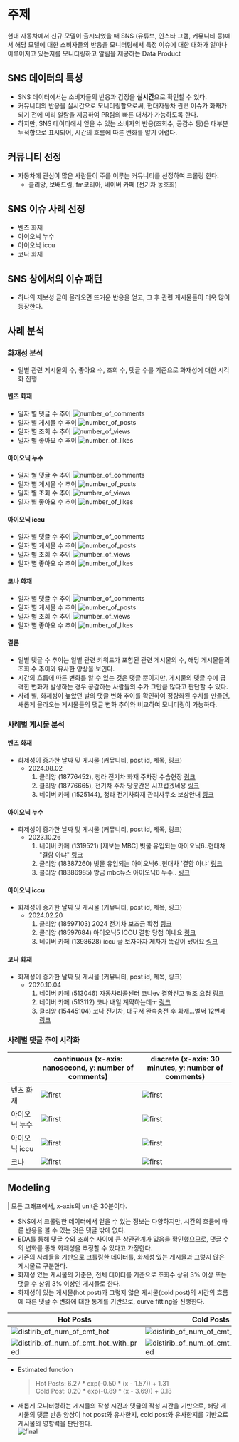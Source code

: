 # 주제
현대 자동차에서 신규 모델이 출시되었을 때 SNS (유튜브, 인스타 그램, 커뮤니티 등)에서 해당 모델에 대한 소비자들의 반응을 모니터링해서 특정 이슈에 대한 대화가 얼마나 이루어지고 있는지를 모니터링하고 알림을 제공하는 Data Product

## SNS 데이터의 특성
- SNS 데이터에서는 소비자들의 반응과 감정을 **실시간**으로 확인할 수 있다.
- 커뮤니티의 반응을 실시간으로 모니터링함으로써, 현대자동차 관련 이슈가 화재가 되기 전에 미리 알람을 제공하여 PR팀의 빠른 대처가 가능하도록 한다. 
- 하지만, SNS 데이터에서 얻을 수 있는 소비자의 반응(조회수, 공감수 등)은 대부분 누적합으로 표시되어, 시간의 흐름에 따른 변화를 알기 어렵다.

## 커뮤니티 선정
- 자동차에 관심이 많은 사람들이 주를 이루는 커뮤니티를 선정하여 크롤링 한다.
    - 클리앙, 보배드림, fm코리아, 네이버 카페 (전기차 동호회)

## SNS 이슈 사례 선정
- 벤츠 화재
- 아이오닉 누수
- 아이오닉 iccu
- 코나 화재

## SNS 상에서의 이슈 패턴
- 하나의 제보성 글이 올라오면 뜨거운 반응을 얻고, 그 후 관련 게시물들이 더욱 많이 등장한다.

## 사례 분석
### 화재성 분석
- 일별 관련 게시물의 수, 좋아요 수, 조회 수, 댓글 수를 기준으로 화재성에 대한 시각화 진행

#### 벤츠 화재
- 일자 별 댓글 수 추이
![number_of_comments](https://github.com/user-attachments/assets/b27bb594-9bde-46f7-8e9e-0d13524bc6c6)
- 일자 별 게시물 수 추이
![number_of_posts](https://github.com/user-attachments/assets/5612b55e-610f-41ef-bb69-40e54a3a2c37)
- 일자 별 조회 수 추이
![number_of_views](https://github.com/user-attachments/assets/989892a0-170d-4282-9bff-94bb2817e0bc)
- 일자 별 좋아요 수 추이
![number_of_likes](https://github.com/user-attachments/assets/537518eb-4f9e-4c7d-adab-3edfd7cd21de)

#### 아이오닉 누수
- 일자 별 댓글 수 추이
![number_of_comments](https://github.com/user-attachments/assets/a2e777d1-09e4-447e-adc4-4a9aea0f2ad5)
- 일자 별 게시물 수 추이
![number_of_posts](https://github.com/user-attachments/assets/37507730-b4cb-4216-be59-af2d5e67e2f3)
- 일자 별 조회 수 추이
![number_of_views](https://github.com/user-attachments/assets/6cfebae4-3488-4e76-b033-14c5483debbd)
- 일자 별 좋아요 수 추이
![number_of_likes](https://github.com/user-attachments/assets/66fe35a2-0cfa-458c-bd6d-f1f076fa0d3b)

#### 아이오닉 iccu
- 일자 별 댓글 수 추이
![number_of_comments](https://github.com/user-attachments/assets/1dedb9e1-e914-4530-8997-1e337b96a45f)
- 일자 별 게시물 수 추이
![number_of_posts](https://github.com/user-attachments/assets/2000a0f2-1de2-40e0-8d33-44750283e2b3)
- 일자 별 조회 수 추이
![number_of_views](https://github.com/user-attachments/assets/4b125dc2-c34d-418c-a851-fe35cd506354)
- 일자 별 좋아요 수 추이
![number_of_likes](https://github.com/user-attachments/assets/b74dcf6c-4679-4f65-82bb-09b6b6ab0363)

#### 코나 화재
- 일자 별 댓글 수 추이
![number_of_comments](https://github.com/user-attachments/assets/0660b99a-65e9-4225-8be6-2217aa2f5b03)
- 일자 별 게시물 수 추이
![number_of_posts](https://github.com/user-attachments/assets/04707d75-19d9-4c4a-bd31-ca8b362225ab)
- 일자 별 조회 수 추이
![number_of_views](https://github.com/user-attachments/assets/4a8ce368-5ab8-4de7-8380-38ee9dfb153f)
- 일자 별 좋아요 수 추이
![number_of_likes](https://github.com/user-attachments/assets/cb8bbe2c-0d8f-4011-b877-56505f6cf6eb)

#### 결론
- 일별 댓글 수 추이는 일별 관련 키워드가 포함된 관련 게시물의 수, 해당 게시물들의 조회 수 추이와 유사한 양상을 보인다.
- 시간의 흐름에 따른 변화를 알 수 있는 것은 댓글 뿐이지만, 게시물의 댓글 수에 급격한 변화가 발생하는 경우 공감하는 사람들의 수가 그만큼 많다고 판단할 수 있다.
- 사례 별, 화제성이 높았던 날의 댓글 변화 추이를 확인하여 정량화된 수치를 만들면, 새롭게 올라오는 게시물들의 댓글 변화 추이와 비교하여 모니터링이 가능하다.

### 사례별 게시물 분석
#### 벤츠 화재
- 화제성이 증가한 날짜 및 게시물 (커뮤니티, post id, 제목, 링크)
    - 2024.08.02 
        1. 클리앙 (18776452), 청라 전기차 화재 주차장 수습현장 [링크](https://www.clien.net/service/board/cm_car/18776452?combine=true&q=%EB%B2%A4%EC%B8%A0+%ED%99%94%EC%9E%AC&p=3&sort=recency&boardCd=&isBoard=false)
        2. 클리앙 (18776665), 전기차 주차 당분간은 시끄럽겠네용 [링크](https://www.clien.net/service/board/cm_car/18776665?combine=true&q=%EB%B2%A4%EC%B8%A0+%ED%99%94%EC%9E%AC&p=3&sort=recency&boardCd=&isBoard=false)
        3. 네이버 카페 (1525144), 청라 전기차화재 관리사무소 보상안내 [링크](https://cafe.naver.com/ca-fe/ArticleRead.nhn?clubid=21771803&page=16&userDisplay=50&inCafeSearch=true&searchBy=0&query=%EB%B2%A4%EC%B8%A0+%ED%99%94%EC%9E%AC&includeAll=&exclude=&include=&exact=&searchdate=2024-08-012024-08-30&media=0&sortBy=date&articleid=1525144&referrerAllArticles=true)
    
#### 아이오닉 누수
- 화제성이 증가한 날짜 및 게시물 (커뮤니티, post id, 제목, 링크)
    - 2023.10.26
        1. 네이버 카페 (1319521) [제보는 MBC] 빗물 유입되는 아이오닉6‥현대차 "결함 아냐" [링크](https://cafe.naver.com/ca-fe/ArticleRead.nhn?clubid=21771803&page=4&userDisplay=50&inCafeSearch=true&searchBy=0&query=%EC%95%84%EC%9D%B4%EC%98%A4%EB%8B%89+%EB%88%84%EC%88%98&includeAll=&exclude=&include=&exact=&searchdate=2023-08-312024-02-29&media=0&sortBy=date&articleid=1319521&referrerAllArticles=true)
        2. 클리앙 (18387260) 빗물 유입되는 아이오닉6‥현대차 '결함 아냐' [링크](https://www.clien.net/service/board/park/18387260?combine=true&q=%EC%95%84%EC%9D%B4%EC%98%A4%EB%8B%89+%EB%88%84%EC%88%98&p=1&sort=recency&boardCd=&isBoard=false)
        3. 클리앙 (18386985) 방금 mbc뉴스 아이오닉6 누수.. [링크](https://www.clien.net/service/board/park/18386985?combine=true&q=%EC%95%84%EC%9D%B4%EC%98%A4%EB%8B%89+%EB%88%84%EC%88%98&p=1&sort=recency&boardCd=&isBoard=false)

#### 아이오닉 iccu
- 화제성이 증가한 날짜 및 게시물 (커뮤니티, post id, 제목, 링크)
    - 2024.02.20
        1. 클리앙 (18597103) 2024 전기차 보조금 확정 [링크](https://www.clien.net/service/board/park/18597103?combine=true&q=%EC%95%84%EC%9D%B4%EC%98%A4%EB%8B%89+iccu&p=8&sort=recency&boardCd=&isBoard=false)
        2. 클리앙 (18597684) 아이오닉5 ICCU 결함 당첨 이네요 [링크](https://www.clien.net/service/board/cm_car/18597684?combine=true&q=%EC%95%84%EC%9D%B4%EC%98%A4%EB%8B%89+iccu&p=7&sort=recency&boardCd=&isBoard=false)
        3. 네이버 카페 (1398628) iccu 글 보자마자 제차가 똑같이 됐어요 [링크](https://cafe.naver.com/ca-fe/ArticleRead.nhn?clubid=21771803&page=2&userDisplay=50&inCafeSearch=true&searchBy=0&query=%EC%95%84%EC%9D%B4%EC%98%A4%EB%8B%89+iccu&includeAll=&exclude=&include=&exact=&searchdate=2023-08-312024-02-29&media=0&sortBy=date&articleid=1398628&referrerAllArticles=true)

#### 코나 화재
- 화제성이 증가한 날짜 및 게시물 (커뮤니티, post id, 제목, 링크)
    - 2020.10.04
        1. 네이버 카페 (513046) 자동차리콜센터 코나ev 결함신고 협조 요청 [링크](https://cafe.naver.com/ca-fe/ArticleRead.nhn?clubid=21771803&page=27&userDisplay=50&inCafeSearch=true&searchBy=0&query=%EC%BD%94%EB%82%98+%ED%99%94%EC%9E%AC&includeAll=&exclude=&include=&exact=&searchdate=2020-07-312021-01-31&media=0&sortBy=date&articleid=513046&referrerAllArticles=true)
        2. 네이버 카페 (513112) 코나 내일 계약하는데ㅜ [링크](https://cafe.naver.com/ca-fe/ArticleRead.nhn?clubid=21771803&page=27&userDisplay=50&inCafeSearch=true&searchBy=0&query=%EC%BD%94%EB%82%98+%ED%99%94%EC%9E%AC&includeAll=&exclude=&include=&exact=&searchdate=2020-07-312021-01-31&media=0&sortBy=date&articleid=513112&referrerAllArticles=true)
        3. 클리앙 (15445104) 코나 전기차, 대구서 완속충전 후 화재...벌써 12번째 [링크](https://www.clien.net/service/board/cm_car/15445104?combine=true&q=%EC%BD%94%EB%82%98+%ED%99%94%EC%9E%AC&p=25&sort=recency&boardCd=&isBoard=false)

### 사례별 댓글 추이 시각화
| |continuous (x-axis: nanosecond, y: number of comments) | discrete (x-axis: 30 minutes, y: number of comments)|
|--|--|--|
|벤츠 화재|![first](https://github.com/user-attachments/assets/22f33706-a26d-4d20-a07d-9871576e9b50)|![first](https://github.com/user-attachments/assets/ecf5b98e-ed05-4408-b45c-0d48d4d50fb2)|
|아이오닉 누수|![first](https://github.com/user-attachments/assets/33c26949-3d25-4a57-9f39-fb11cc12e56d)|![first](https://github.com/user-attachments/assets/b7e8d233-0281-4270-bae9-6d13f11e4b0f)|
|아이오닉 iccu|![first](https://github.com/user-attachments/assets/9d21457c-9700-4546-9efc-1acda4066148)|![first](https://github.com/user-attachments/assets/9ccdd16b-1000-4e61-8426-306c3c3c6ca2)|
|코나|![first](https://github.com/user-attachments/assets/b0662d39-7941-4145-8ff5-92816b74212a)|![first](https://github.com/user-attachments/assets/01c44408-ffdb-48e1-b6a3-f6ccb20a7878)|

## Modeling
| 모든 그래프에서, x-axis의 unit은 30분이다.

- SNS에서 크롤링한 데이터에서 얻을 수 있는 정보는 다양하지만, 시간의 흐름에 따른 반응을 볼 수 있는 것은 댓글 밖에 없다.
- EDA를 통해 댓글 수와 조회수 사이에 큰 상관관계가 있음을 확인했으므로, 댓글 수의 변화를 통해 화제성을 추정할 수 있다고 가정한다.
- 기존의 사례들을 기반으로 크롤링한 데이터를, 화제성 있는 게시물과 그렇지 않은 게시물로 구분한다.
- 화제성 있는 게시물의 기준은, 전체 데이터를 기준으로 조회수 상위 3% 이상 또는 댓글 수 상위 3% 이상인 게시물로 한다.
- 화제성이 있는 게시물(hot post)과 그렇지 않은 게시물(cold post)의 시간의 흐름에 따른 댓글 수 변화에 대한 통계를 기반으로, curve fitting을 진행한다.

|Hot Posts| Cold Posts|
|--|--|
|![distirib_of_num_of_cmt_hot](https://github.com/user-attachments/assets/8cea6824-7f56-40a0-977c-f8c4ed551c0e)| ![distirib_of_num_of_cmt_cold](https://github.com/user-attachments/assets/01bf2c7e-9dc5-49c3-8903-f1c1335227a4)|
|![distirib_of_num_of_cmt_hot_with_pred](https://github.com/user-attachments/assets/7560ff7b-0dc6-4968-9bec-ec81a18d4ae6)|![distirib_of_num_of_cmt_cold_with_pred](https://github.com/user-attachments/assets/de2efc0e-7fcc-4cb3-9369-1e6039b4fb4a)| 

- Estimated function
    > Hot Posts: 6.27 * exp(-0.50 * (x - 1.57)) + 1.31   
    > Cold Post: 0.20 * exp(-0.89 * (x - 3.69)) + 0.18

- 새롭게 모니터링하는 게시물의 작성 시간과 댓글의 작성 시간을 기반으로, 해당 게시물의 댓글 반응 양상이 hot post와 유사한지, cold post와 유사한지를 기반으로 게시물의 영향력을 판단한다.   
![final](https://github.com/user-attachments/assets/870588f6-dd08-46ee-aa69-a790093aaf90)

